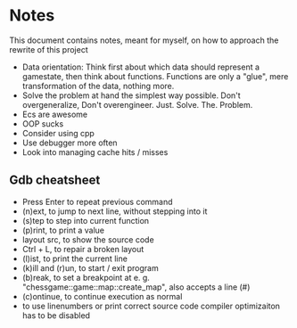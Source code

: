 # Notes

This document contains notes, meant for myself, on how to approach the rewrite of this project

- Data orientation: Think first about which data should represent a gamestate, then think about functions. Functions are only a "glue", mere transformation of the data, nothing more.
- Solve the problem at hand the simplest way possible. Don't overgeneralize, Don't overengineer. Just. Solve. The. Problem.
- Ecs are awesome
- OOP sucks
- Consider using cpp
- Use debugger more often
- Look into managing cache hits / misses

## Gdb cheatsheet

- Press Enter to repeat previous command
- (n)ext, to jump to next line, without stepping into it
- (s)tep to step into current function
- (p)rint, to print a value
- layout src, to show the source code
- Ctrl + L, to repair a broken layout
- (l)ist, to print the current line
- (k)ill and (r)un, to start / exit program
- (b)reak, to set a breakpoint at e. g. "chessgame::game::map::create_map", also accepts a line (#)
- (c)ontinue, to continue execution as normal
- to use linenumbers or print correct source code compiler optimizaiton has to be disabled

